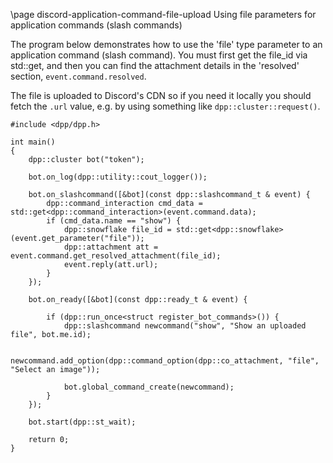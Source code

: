 \page discord-application-command-file-upload Using file parameters for application commands (slash commands)

The program below demonstrates how to use the 'file' type parameter to an application command (slash command).
You must first get the file_id via std::get, and then you can find the attachment details in the 'resolved'
section, `event.command.resolved`.

The file is uploaded to Discord's CDN so if you need it locally you should fetch the `.url` value, e.g. by using
something like `dpp::cluster::request()`.

~~~~~~~~~~~~~~~~{.cpp}
#include <dpp/dpp.h>

int main()
{
	dpp::cluster bot("token");

	bot.on_log(dpp::utility::cout_logger());

	bot.on_slashcommand([&bot](const dpp::slashcommand_t & event) {
		dpp::command_interaction cmd_data = std::get<dpp::command_interaction>(event.command.data);
		if (cmd_data.name == "show") {
			dpp::snowflake file_id = std::get<dpp::snowflake>(event.get_parameter("file"));
			dpp::attachment att = event.command.get_resolved_attachment(file_id);
			event.reply(att.url);
		}
	});

	bot.on_ready([&bot](const dpp::ready_t & event) {

		if (dpp::run_once<struct register_bot_commands>()) {
			dpp::slashcommand newcommand("show", "Show an uploaded file", bot.me.id);

			newcommand.add_option(dpp::command_option(dpp::co_attachment, "file", "Select an image"));

			bot.global_command_create(newcommand);
		}
	});

	bot.start(dpp::st_wait);

	return 0;
}
~~~~~~~~~~~~~~~~
